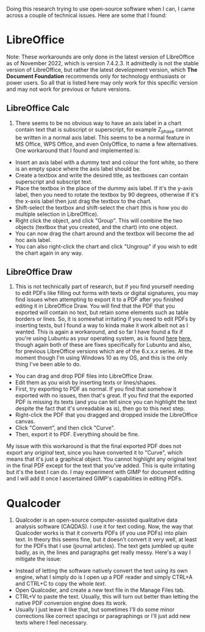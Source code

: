 Doing this research trying to use open-source software when I can, I came across a couple of technical issues. Here are some that I found:

# LibreOffice

Note: These workarounds are only done in the latest version of LibreOffice as of November 2022, which is version 7.4.2.3. It admittedly is not the stable version of LibreOffice, but rather the latest development version, which **The Document Foundation** recommends only for technology enthusiasts or power users. So all that is listed here may only work for this specific version and may not work for previous or future versions.

## LibreOffice Calc

1. There seems to be no obvious way to have an axis label in a chart contain text that is subscript or superscript, for example Z<sub>phase</sub> cannot be written in a normal axis label. This seems to be a normal feature in MS Office, WPS Office, and even OnlyOffice, to name a few alternatives. One workaround that I found and implemented is:

* Insert an axis label with a dummy text and colour the font white, so there is an empty space where the axis label should be.
* Create a textbox and write the desired title, as textboxes can contain superscript and subscript text.
* Place the textbox in the place of the dummy axis label. If it's the y-axis label, then you need to rotate the textbox by 90 degrees, otherwise if it's the x-axis label then just drag the textbox to the chart.
* Shift-select the textbox and shift-select the chart (this is how you do multiple selection in LibreOffice).
* Right click the object, and click "Group". This will combine the two objects (textbox that you created, and the chart) into one object.
* You can now drag the chart around and the textbox will become the ad hoc axis label.
* You can also right-click the chart and click "Ungroup" if you wish to edit the chart again in any way. 

## LibreOffice Draw

1. This is not technically part of research, but if you find yourself needing to edit PDFs like filling out forms with texts or digital signatures, you may find issues when attempting to export it to a PDF after you finished editing it in LibreOffice Draw. You will find that the PDF that you exported will contain no text, but retain some elements such as table borders or lines. So, it is somewhat irritating if you need to edit PDFs by inserting texts, but I found a way to kinda make it work albeit not as I wanted. This is again a workaround, and so far I have found a fix if you're using Lubuntu as your operating system, as is found [here](https://ask.libreoffice.org/t/export-or-print-to-pdf-no-text/52178/18) [here](https://ask.libreoffice.org/t/text-not-showing-when-exporting-to-pdf-or-printing-in-6-4-4-2/55075/8), though again both of these are fixes specifically for Lubuntu and also, for previous LibreOffice versions which are of the 6.x.x.x series. At the moment though I'm using Windows 10 as my OS, and this is the only thing I've been able to do.

* You can drag and drop PDF files into LibreOffice Draw.
* Edit them as you wish by inserting texts or lines/shapes.
* First, try exporting to PDF as normal. If you find that somehow it exported with no issues, then that's great. If you find that the exported PDF is missing its texts (and you can tell since you can highlight the text despite the fact that it's unreadable as is), then go to this next step.
* Right-click the PDF that you dragged and dropped inside the LibreOffice canvas.
* Click "Convert", and then click "Curve".
* Then, export it to PDF. Everything should be fine.

My issue with this workaround is that the final exported PDF does not export any *original* text, since you have converted it to "Curve", which means that it's just a graphical object. You cannot highlight any original text in the final PDF except for the text that you've added. This is quite irritating but it's the best I can do. I may experiment with GIMP for document editing and I will add it once I ascertained GIMP's capabilities in editing PDFs.

# Qualcoder

1. Qualcoder is an open-source computer-assisted qualitative data analysis software (CAQDAS). I use it for text coding. Now, the way that Qualcoder works is that it converts PDFs (if you use PDFs) into plain text. In theory this seems fine, but it doesn't convert it very well, at least for the PDFs that I use (journal articles). The text gets jumbled up quite badly, as in, the lines and paragraphs get really messy. Here's a way I mitigate the issue:

* Instead of letting the software natively convert the text using its own engine, what I simply do is I open up a PDF reader and simply CTRL+A and CTRL+C to copy the whole *text*.
* Open Qualcoder, and create a new text file in the Manage Files tab.
* CTRL+V to paste the text. Usually, this will turn out better than letting the native PDF conversion engine does its work.
* Usually I just leave it like that, but sometimes I'll do some minor corrections like correct spacings or paragraphings or I'll just add new texts where I feel necessary.